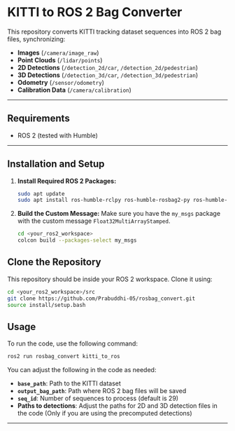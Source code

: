 # KITTI to ROS 2 Bag Converter

This repository converts KITTI tracking dataset sequences into ROS 2 bag files, synchronizing:
- **Images** (`/camera/image_raw`)
- **Point Clouds** (`/lidar/points`)
- **2D Detections** (`/detection_2d/car`, `/detection_2d/pedestrian`)
- **3D Detections** (`/detection_3d/car`, `/detection_3d/pedestrian`)
- **Odometry** (`/sensor/odometry`)
- **Calibration Data** (`/camera/calibration`)

---

## Requirements

- ROS 2 (tested with Humble)
---

## Installation and Setup

1. **Install Required ROS 2 Packages:**
    ```bash
    sudo apt update
    sudo apt install ros-humble-rclpy ros-humble-rosbag2-py ros-humble-cv-bridge python3-opencv python3-numpy
    ```

2. **Build the Custom Message:**
    Make sure you have the `my_msgs` package with the custom message `Float32MultiArrayStamped`.

    ```bash
    cd <your_ros2_workspace>
    colcon build --packages-select my_msgs
    ```

## Clone the Repository

This repository should be inside your ROS 2 workspace. Clone it using:
```bash
cd <your_ros2_workspace>/src
git clone https://github.com/Prabuddhi-05/rosbag_convert.git
source install/setup.bash
```

## Usage

To run the code, use the following command:
```bash
ros2 run rosbag_convert kitti_to_ros
```

You can adjust the following in the code as needed:
- **`base_path`**: Path to the KITTI dataset
- **`output_bag_path`**: Path where ROS 2 bag files will be saved
- **`seq_id`**: Number of sequences to process (default is 29)
- **Paths to detections**: Adjust the paths for 2D and 3D detection files in the code (Only if you are using the precomputed detections)

---

